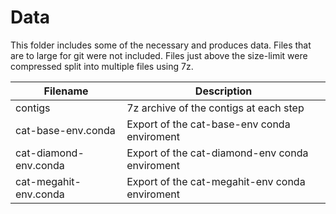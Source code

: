 # Data
This folder includes some of the necessary and produces data. Files that are to large for git were not included.
Files just above the size-limit were compressed split into multiple files using 7z.

| Filename | Description |
| -------- | ----------  |
| contigs  | 7z archive of the contigs at each step |
| cat-base-env.conda | Export of the cat-base-env conda enviroment |
| cat-diamond-env.conda | Export of the cat-diamond-env conda enviroment |
| cat-megahit-env.conda | Export of the cat-megahit-env conda enviroment |